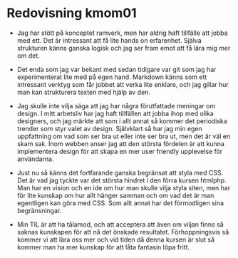 ---
---
Redovisning kmom01
=========================

* Jag har stött på konceptet ramverk, men har aldrig haft tillfälle att jobba med ett. Det är intressant att få lite hands on erfarenhet. Själva strukturen känns ganska logisk och jag ser fram emot att få lära mig mer om det.

* Det enda som jag var bekant med sedan tidigare var git som jag har experimenterat lite med på egen hand. Markdown känns som ett intressant verktyg som får jobbet att verka lite enklare, och jag gillar hur man kan strukturera texten med hjälp av den.

* Jag skulle inte vilja säga att jag har några förutfattade meningar om design. I mitt arbetsliv har jag haft tillfällen att jobba ihop med olika designers, och jag märkte att som i allt annat så kommer det periodiska trender som styr valet av design. Självklart så har jag min egen uppfattning om vad som ser bra ut eller inte ser bra ut, men det är väl en skam sak. Inom webben anser jag att den största fördelen är att kunna implementera design för att skapa en mer user friendly upplevelse för användarna.

* Just nu så känns det fortfarande ganska begränsat att styla med CSS. Det är vad jag tyckte var det största hindret i den förra kursen htmlphp. Man har en vision och en ide om hur man skulle vilja styla siten, men har för lite kunskap om hur allt hänger samman och om vad det är man egentligen kan göra med CSS. Som allt annat har det förmodligen sina begränsningar.

* Min TIL är att ha tålamod, och att acceptera att även om viljan finns så saknas kunskapen för att nå det önskade resultatet. Förhoppningsvis så kommer vi att lära oss mer och vid tiden då denna kursen är slut så kommer man ha mer kunskap för att låta fantasin löpa fritt. 
